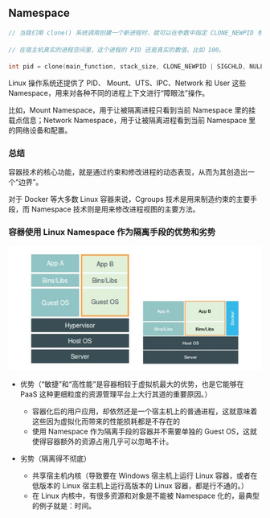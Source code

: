 ## Namespace

```c
// 当我们用 clone() 系统调用创建一个新进程时，就可以在参数中指定 CLONE_NEWPID 参数，新创建的这个进程将会“看到”一个全新的进程空间，在这个进程空间里，它的 PID 是 1。

// 在宿主机真实的进程空间里，这个进程的 PID 还是真实的数值，比如 100。

int pid = clone(main_function, stack_size, CLONE_NEWPID | SIGCHLD, NULL);
```

Linux 操作系统还提供了 PID、 Mount、UTS、IPC、Network 和 User 这些 Namespace，用来对各种不同的进程上下文进行“障眼法”操作。

比如，Mount Namespace，用于让被隔离进程只看到当前 Namespace 里的挂载点信息；Network Namespace，用于让被隔离进程看到当前 Namespace 里的网络设备和配置。

### 总结

容器技术的核心功能，就是通过约束和修改进程的动态表现，从而为其创造出一个“边界”。

对于 Docker 等大多数 Linux 容器来说，Cgroups 技术是用来制造约束的主要手段，而 Namespace 技术则是用来修改进程视图的主要方法。

### 容器使用 Linux Namespace 作为隔离手段的优势和劣势

![](media/15684593894758.jpg)

+ 优势（“敏捷”和“高性能”是容器相较于虚拟机最大的优势，也是它能够在 PaaS 这种更细粒度的资源管理平台上大行其道的重要原因。）
    + 容器化后的用户应用，却依然还是一个宿主机上的普通进程，这就意味着这些因为虚拟化而带来的性能损耗都是不存在的
    + 使用 Namespace 作为隔离手段的容器并不需要单独的 Guest OS，这就使得容器额外的资源占用几乎可以忽略不计。

+ 劣势（隔离得不彻底）
    + 共享宿主机内核（导致要在 Windows 宿主机上运行 Linux 容器，或者在低版本的 Linux 宿主机上运行高版本的 Linux 容器，都是行不通的。）
    + 在 Linux 内核中，有很多资源和对象是不能被 Namespace 化的，最典型的例子就是：时间。
